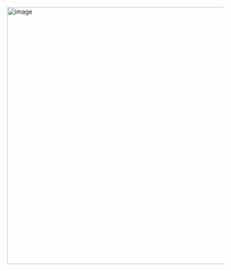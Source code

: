 <img width="598" alt="image" src="https://github.com/user-attachments/assets/e0cfff07-f839-48e0-9e09-cfbb081a650d">
